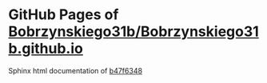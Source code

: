 GitHub Pages of [Bobrzynskiego31b/Bobrzynskiego31b.github.io](https://github.com/Bobrzynskiego31b/Bobrzynskiego31b.github.io.git)
===
Sphinx html documentation of [b47f6348](https://github.com/Bobrzynskiego31b/Bobrzynskiego31b.github.io/tree/b47f634860ead682541ec01ba5c7b58797485706)
